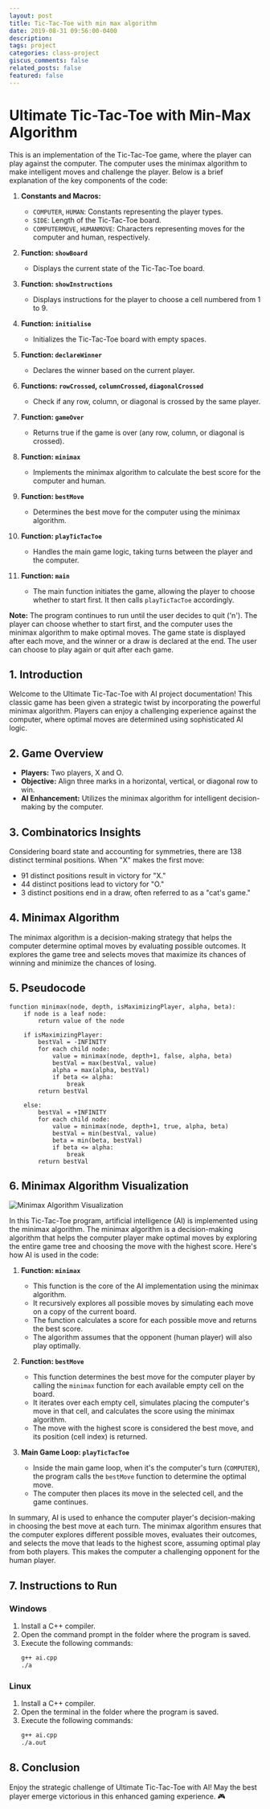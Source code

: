```yaml
---
layout: post
title: Tic-Tac-Toe with min max algorithm
date: 2019-08-31 09:56:00-0400
description: 
tags: project
categories: class-project
giscus_comments: false
related_posts: false
featured: false
---
```


# Ultimate Tic-Tac-Toe with Min-Max Algorithm

This is an implementation of the Tic-Tac-Toe game, where the player can play against the computer. The computer uses the minimax algorithm to make intelligent moves and challenge the player. Below is a brief explanation of the key components of the code:

1. **Constants and Macros:**
    - `COMPUTER`, `HUMAN`: Constants representing the player types.
    - `SIDE`: Length of the Tic-Tac-Toe board.
    - `COMPUTERMOVE`, `HUMANMOVE`: Characters representing moves for the computer and human, respectively.

2. **Function: `showBoard`**
    - Displays the current state of the Tic-Tac-Toe board.

3. **Function: `showInstructions`**
    - Displays instructions for the player to choose a cell numbered from 1 to 9.

4. **Function: `initialise`**
    - Initializes the Tic-Tac-Toe board with empty spaces.

5. **Function: `declareWinner`**
    - Declares the winner based on the current player.

6. **Functions: `rowCrossed`, `columnCrossed`, `diagonalCrossed`**
    - Check if any row, column, or diagonal is crossed by the same player.

7. **Function: `gameOver`**
    - Returns true if the game is over (any row, column, or diagonal is crossed).

8. **Function: `minimax`**
    - Implements the minimax algorithm to calculate the best score for the computer and human.

9. **Function: `bestMove`**
    - Determines the best move for the computer using the minimax algorithm.

10. **Function: `playTicTacToe`**
    - Handles the main game logic, taking turns between the player and the computer.

11. **Function: `main`**
    - The main function initiates the game, allowing the player to choose whether to start first. It then calls `playTicTacToe` accordingly.

**Note:** The program continues to run until the user decides to quit ('n'). The player can choose whether to start first, and the computer uses the minimax algorithm to make optimal moves. The game state is displayed after each move, and the winner or a draw is declared at the end. The user can choose to play again or quit after each game.

## 1. Introduction

Welcome to the Ultimate Tic-Tac-Toe with AI project documentation! This classic game has been given a strategic twist by incorporating the powerful minimax algorithm. Players can enjoy a challenging experience against the computer, where optimal moves are determined using sophisticated AI logic.

## 2. Game Overview

- **Players:** Two players, X and O.
- **Objective:** Align three marks in a horizontal, vertical, or diagonal row to win.
- **AI Enhancement:** Utilizes the minimax algorithm for intelligent decision-making by the computer.

## 3. Combinatorics Insights

Considering board state and accounting for symmetries, there are 138 distinct terminal positions. When "X" makes the first move:
- 91 distinct positions result in victory for "X."
- 44 distinct positions lead to victory for "O."
- 3 distinct positions end in a draw, often referred to as a "cat's game."

## 4. Minimax Algorithm

The minimax algorithm is a decision-making strategy that helps the computer determine optimal moves by evaluating possible outcomes. It explores the game tree and selects moves that maximize its chances of winning and minimize the chances of losing.

## 5. Pseudocode

```plaintext
function minimax(node, depth, isMaximizingPlayer, alpha, beta):
    if node is a leaf node:
        return value of the node
    
    if isMaximizingPlayer:
        bestVal = -INFINITY 
        for each child node:
            value = minimax(node, depth+1, false, alpha, beta)
            bestVal = max(bestVal, value) 
            alpha = max(alpha, bestVal)
            if beta <= alpha:
                break
        return bestVal

    else:
        bestVal = +INFINITY 
        for each child node:
            value = minimax(node, depth+1, true, alpha, beta)
            bestVal = min(bestVal, value) 
            beta = min(beta, bestVal)
            if beta <= alpha:
                break
        return bestVal
```

## 6. Minimax Algorithm Visualization

![Minimax Algorithm Visualization](MiniMax-algorithm.png)


In this Tic-Tac-Toe program, artificial intelligence (AI) is implemented using the minimax algorithm. The minimax algorithm is a decision-making algorithm that helps the computer player make optimal moves by exploring the entire game tree and choosing the move with the highest score. Here's how AI is used in the code:

1. **Function: `minimax`**
    - This function is the core of the AI implementation using the minimax algorithm.
    - It recursively explores all possible moves by simulating each move on a copy of the current board.
    - The function calculates a score for each possible move and returns the best score.
    - The algorithm assumes that the opponent (human player) will also play optimally.

2. **Function: `bestMove`**
    - This function determines the best move for the computer player by calling the `minimax` function for each available empty cell on the board.
    - It iterates over each empty cell, simulates placing the computer's move in that cell, and calculates the score using the minimax algorithm.
    - The move with the highest score is considered the best move, and its position (cell index) is returned.

3. **Main Game Loop: `playTicTacToe`**
    - Inside the main game loop, when it's the computer's turn (`COMPUTER`), the program calls the `bestMove` function to determine the optimal move.
    - The computer then places its move in the selected cell, and the game continues.

In summary, AI is used to enhance the computer player's decision-making in choosing the best move at each turn. The minimax algorithm ensures that the computer explores different possible moves, evaluates their outcomes, and selects the move that leads to the highest score, assuming optimal play from both players. This makes the computer a challenging opponent for the human player.


## 7. Instructions to Run

### Windows

1. Install a C++ compiler.
2. Open the command prompt in the folder where the program is saved.
3. Execute the following commands:
   ```bash
   g++ ai.cpp
   ./a
   ```

### Linux

1. Install a C++ compiler.
2. Open the terminal in the folder where the program is saved.
3. Execute the following commands:
   ```bash
   g++ ai.cpp
   ./a.out
   ```

## 8. Conclusion

Enjoy the strategic challenge of Ultimate Tic-Tac-Toe with AI! May the best player emerge victorious in this enhanced gaming experience. 🎮